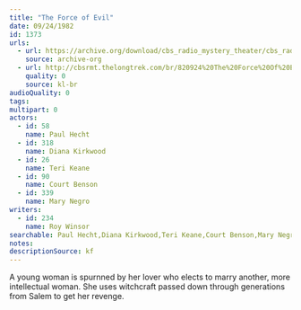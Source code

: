 ```yaml
---
title: "The Force of Evil"
date: 09/24/1982
id: 1373
urls: 
  - url: https://archive.org/download/cbs_radio_mystery_theater/cbs_radio_mystery_theater-1351-1399.zip/cbs_radio_mystery_theater-1351-1399%2Fcbsrmt_1373_the_force_of_evil.mp3
    source: archive-org
  - url: http://cbsrmt.thelongtrek.com/br/820924%20The%20Force%20Of%20Evil%20-%20WBBM.mp3
    quality: 0
    source: kl-br
audioQuality: 0
tags: 
multipart: 0
actors:  
  - id: 58
    name: Paul Hecht  
  - id: 318
    name: Diana Kirkwood  
  - id: 26
    name: Teri Keane  
  - id: 90
    name: Court Benson  
  - id: 339
    name: Mary Negro
writers:  
  - id: 234
    name: Roy Winsor
searchable: Paul Hecht,Diana Kirkwood,Teri Keane,Court Benson,Mary Negro Roy Winsor
notes: 
descriptionSource: kf
---
```

A young woman is spurnned by her lover who elects to marry another, more intellectual woman. She uses witchcraft passed down through generations from Salem to get her revenge.